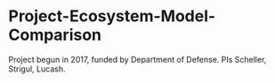 # Project-Ecosystem-Model-Comparison

Project begun in 2017, funded by Department of Defense.  PIs Scheller, Strigul, Lucash.
